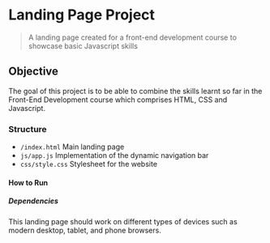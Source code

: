 # Landing Page Project
>A landing page created for a front-end development course to showcase basic Javascript skills

## Objective
The goal of this project is to be able to combine the skills learnt so far in the Front-End Development course which comprises HTML, CSS and Javascript.

### Structure
- `/index.html` Main landing page
- `js/app.js` Implementation of the dynamic navigation bar
- `css/style.css` Stylesheet for the website

#### How to Run

##### Dependencies
This landing page should work on different types of devices such as modern desktop, tablet, and phone browsers.
